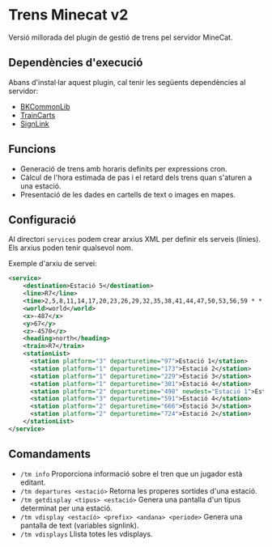 # Trens Minecat v2

Versió millorada del plugin de gestió de trens pel servidor MineCat.

## Dependències d'execució

Abans d'instal·lar aquest plugin, cal tenir les següents dependències al servidor:

- [BKCommonLib](https://www.spigotmc.org/resources/bkcommonlib.39590/)
- [TrainCarts](https://www.spigotmc.org/resources/traincarts.39592/)
- [SignLink](https://www.spigotmc.org/resources/signlink.39593/)

## Funcions

- Generació de trens amb horaris definits per expressions cron.
- Càlcul de l'hora estimada de pas i el retard dels trens quan s'aturen a una estació.
- Presentació de les dades en cartells de text o images en mapes.

## Configuració

Al directori `services` podem crear arxius XML per definir els serveis (línies). Els arxius poden tenir qualsevol nom.

Exemple d'arxiu de servei:

```xml
<service>
    <destination>Estació 5</destination>
    <line>R7</line>
    <time>2,5,8,11,14,17,20,23,26,29,32,35,38,41,44,47,50,53,56,59 * * * *</time>
    <world>world</world>
    <x>-487</x>
    <y>67</y>
    <z>-4570</z>
    <heading>north</heading>
    <train>R7</train>
    <stationList>
      <station platform="3" departuretime="97">Estació 1</station>
      <station platform="1" departuretime="173">Estació 2</station>
      <station platform="1" departuretime="229">Estació 3</station>
      <station platform="1" departuretime="301">Estació 4</station>
      <station platform="2" departuretime="490" newdest="Estació 1">Estació 5</station>
      <station platform="3" departuretime="591">Estació 4</station>
      <station platform="2" departuretime="666">Estació 3</station>
      <station platform="2" departuretime="724">Estació 2</station>
    </stationList>
</service>
```

## Comandaments

- `/tm info` Proporciona informació sobre el tren que un jugador està editant.
- `/tm departures <estació>` Retorna les properes sortides d'una estació.
- `/tm getdisplay <tipus> <estació>` Genera una pantalla d'un tipus determinat per una estació.
- `/tm vdisplay <estacíó> <prefix> <andana> <periode>` Genera una pantalla de text (variables signlink).
- `/tm vdisplays` Llista totes les vdisplays.
